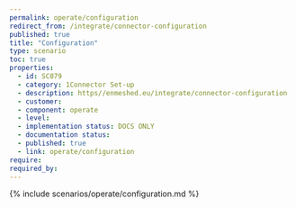 ```yaml
---
permalink: operate/configuration
redirect_from: /integrate/connector-configuration
published: true
title: "Configuration"
type: scenario
toc: true
properties:
  - id: SC079
  - category: 1Connector Set-up
  - description: https//enmeshed.eu/integrate/connector-configuration
  - customer:
  - component: operate
  - level:
  - implementation status: DOCS ONLY
  - documentation status:
  - published: true
  - link: operate/configuration
require:
required_by:
---
```


{% include scenarios/operate/configuration.md %}
